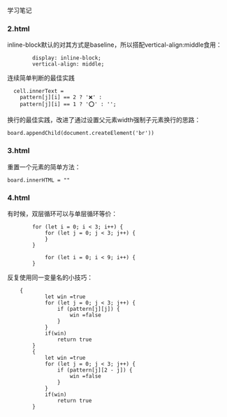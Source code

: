 学习笔记

### 2.html
inline-block默认的对其方式是baseline，所以搭配vertical-align:middle食用：
```
        display: inline-block;
        vertical-align: middle;
```



连续简单判断的最佳实践
```
  cell.innerText = 
    pattern[j][i] == 2 ? '❌' :
    pattern[j][i] == 1 ? '⭕' : '';
```



换行的最佳实践，改进了通过设置父元素width强制子元素换行的思路：
```
board.appendChild(document.createElement('br'))
```


### 3.html
重置一个元素的简单方法：
```
board.innerHTML = "" 
```



### 4.html

有时候，双层循环可以与单层循环等价：
```
        for (let i = 0; i < 3; i++) {
            for (let j = 0; j < 3; j++) {
            }
        }

            for (let i = 0; i < 9; i++) {
        }
```


反复使用同一变量名的小技巧：
```
    {
            let win =true
            for (let j = 0; j < 3; j++) {
                if (pattern[j][j]) {
                    win =false
                }                
            }
            if(win) 
                return true
        }
        {
            let win =true
            for (let j = 0; j < 3; j++) {
                if (pattern[j][2 - j]) {
                    win =false
                }                
            }
            if(win) 
                return true
        }
```